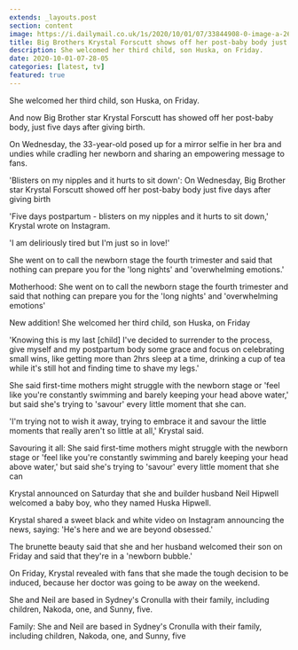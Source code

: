```yaml
---
extends: _layouts.post
section: content
image: https://i.dailymail.co.uk/1s/2020/10/01/07/33844908-0-image-a-26_1601532421106.jpg 
title: Big Brothers Krystal Forscutt shows off her post-baby body just five days after giving birth 
description: She welcomed her third child, son Huska, on Friday.  
date: 2020-10-01-07-28-05 
categories: [latest, tv] 
featured: true 
--- 
```

She welcomed her third child, son Huska, on Friday. 

And now Big Brother star Krystal Forscutt has showed off her post-baby body, just five days after giving birth. 

On Wednesday, the 33-year-old posed up for a mirror selfie in her bra and undies while cradling her newborn and sharing an empowering message to fans. 

'Blisters on my nipples and it hurts to sit down': On Wednesday, Big Brother star Krystal Forscutt showed off her post-baby body just five days after giving birth 

'Five days postpartum - blisters on my nipples and it hurts to sit down,' Krystal wrote on Instagram.  

'I am deliriously tired but I'm just so in love!'

She went on to call the newborn stage the fourth trimester and said that nothing can prepare you for the 'long nights' and 'overwhelming emotions.'

Motherhood: She went on to call the newborn stage the fourth trimester and said that nothing can prepare you for the 'long nights' and 'overwhelming emotions'

New addition! She welcomed her third child, son Huska, on Friday

'Knowing this is my last [child] I've decided to surrender to the process, give myself and my postpartum body some grace and focus on celebrating small wins, like getting more than 2hrs sleep at a time, drinking a cup of tea while it's still hot and finding time to shave my legs.' 

She said first-time mothers might struggle with the newborn stage or 'feel like you're constantly swimming and barely keeping your head above water,' but said she's trying to 'savour' every little moment that she can. 

'I'm trying not to wish it away, trying to embrace it and savour the little moments that really aren't so little at all,' Krystal said. 

Savouring it all: She said first-time mothers might struggle with the newborn stage or 'feel like you're constantly swimming and barely keeping your head above water,' but said she's trying to 'savour' every little moment that she can

Krystal announced on Saturday that she and builder husband Neil Hipwell welcomed a baby boy, who they named Huska Hipwell.

Krystal shared a sweet black and white video on Instagram announcing the news, saying: 'He's here and we are beyond obsessed.' 

The brunette beauty said that she and her husband welcomed their son on Friday and said that they're in a 'newborn bubble.'

On Friday, Krystal revealed with fans that she made the tough decision to be induced, because her doctor was going to be away on the weekend.

She and Neil are based in Sydney's Cronulla with their family, including children, Nakoda, one, and Sunny, five. 

Family: She and Neil are based in Sydney's Cronulla with their family, including children, Nakoda, one, and Sunny, five

